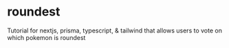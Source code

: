 # roundest
Tutorial for nextjs, prisma, typescript, &amp; tailwind that allows users to vote on which pokemon is roundest
